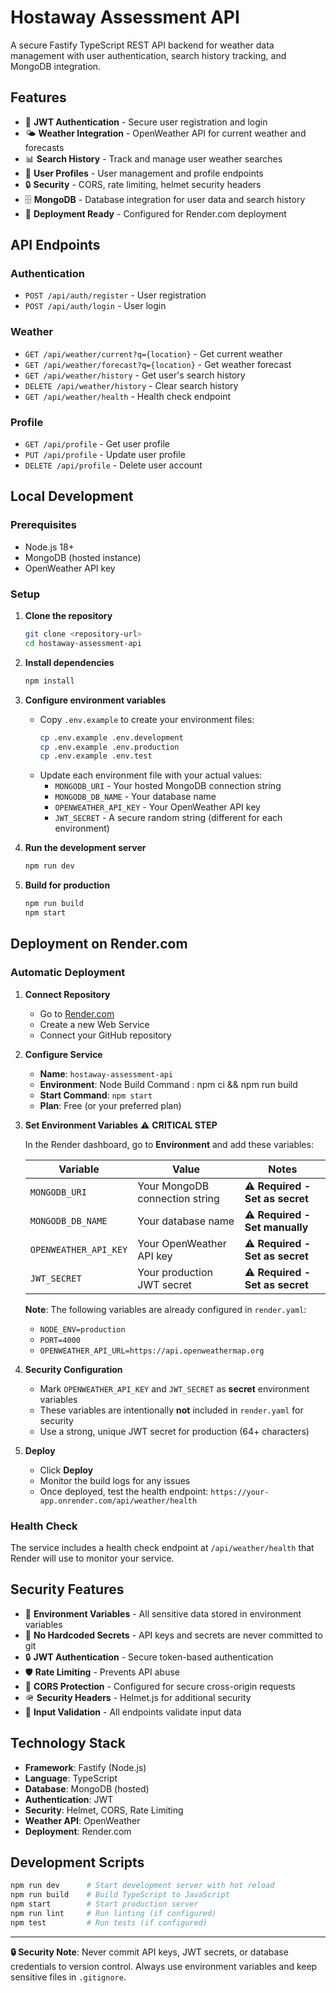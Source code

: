 # Hostaway Assessment API

A secure Fastify TypeScript REST API backend for weather data management with user authentication, search history tracking, and MongoDB integration.

## Features

- 🔐 **JWT Authentication** - Secure user registration and login
- 🌤️ **Weather Integration** - OpenWeather API for current weather and forecasts
- 📊 **Search History** - Track and manage user weather searches
- 👤 **User Profiles** - User management and profile endpoints
- 🔒 **Security** - CORS, rate limiting, helmet security headers
- 🗄️ **MongoDB** - Database integration for user data and search history
- 🚀 **Deployment Ready** - Configured for Render.com deployment

## API Endpoints

### Authentication
- `POST /api/auth/register` - User registration
- `POST /api/auth/login` - User login

### Weather
- `GET /api/weather/current?q={location}` - Get current weather
- `GET /api/weather/forecast?q={location}` - Get weather forecast
- `GET /api/weather/history` - Get user's search history
- `DELETE /api/weather/history` - Clear search history
- `GET /api/weather/health` - Health check endpoint

### Profile
- `GET /api/profile` - Get user profile
- `PUT /api/profile` - Update user profile
- `DELETE /api/profile` - Delete user account

## Local Development

### Prerequisites
- Node.js 18+
- MongoDB (hosted instance)
- OpenWeather API key

### Setup

1. **Clone the repository**
   ```bash
   git clone <repository-url>
   cd hostaway-assessment-api
   ```

2. **Install dependencies**
   ```bash
   npm install
   ```

3. **Configure environment variables**
   - Copy `.env.example` to create your environment files:
     ```bash
     cp .env.example .env.development
     cp .env.example .env.production
     cp .env.example .env.test
     ```
   - Update each environment file with your actual values:
     - `MONGODB_URI` - Your hosted MongoDB connection string
     - `MONGODB_DB_NAME` - Your database name
     - `OPENWEATHER_API_KEY` - Your OpenWeather API key
     - `JWT_SECRET` - A secure random string (different for each environment)

4. **Run the development server**
   ```bash
   npm run dev
   ```

5. **Build for production**
   ```bash
   npm run build
   npm start
   ```

## Deployment on Render.com

### Automatic Deployment

1. **Connect Repository**
   - Go to [Render.com](https://render.com)
   - Create a new Web Service
   - Connect your GitHub repository

2. **Configure Service**
   - **Name**: `hostaway-assessment-api`
   - **Environment**: Node
Build Command : npm ci && npm run build
   - **Start Command**: `npm start`
   - **Plan**: Free (or your preferred plan)

3. **Set Environment Variables** ⚠️ **CRITICAL STEP**
   
   In the Render dashboard, go to **Environment** and add these variables:
   
   | Variable | Value | Notes |
   |----------|-------|-------|
   | `MONGODB_URI` | Your MongoDB connection string | ⚠️ **Required - Set as secret** |
   | `MONGODB_DB_NAME` | Your database name | ⚠️ **Required - Set manually** |
   | `OPENWEATHER_API_KEY` | Your OpenWeather API key | ⚠️ **Required - Set as secret** |
   | `JWT_SECRET` | Your production JWT secret | ⚠️ **Required - Set as secret** |
   
   **Note**: The following variables are already configured in `render.yaml`:
   - `NODE_ENV=production`
   - `PORT=4000`
   - `OPENWEATHER_API_URL=https://api.openweathermap.org`

4. **Security Configuration**
   - Mark `OPENWEATHER_API_KEY` and `JWT_SECRET` as **secret** environment variables
   - These variables are intentionally **not** included in `render.yaml` for security
   - Use a strong, unique JWT secret for production (64+ characters)

5. **Deploy**
   - Click **Deploy**
   - Monitor the build logs for any issues
   - Once deployed, test the health endpoint: `https://your-app.onrender.com/api/weather/health`

### Health Check

The service includes a health check endpoint at `/api/weather/health` that Render will use to monitor your service.

## Security Features

- 🔐 **Environment Variables** - All sensitive data stored in environment variables
- 🚫 **No Hardcoded Secrets** - API keys and secrets are never committed to git
- 🔒 **JWT Authentication** - Secure token-based authentication
- 🛡️ **Rate Limiting** - Prevents API abuse
- 🔰 **CORS Protection** - Configured for secure cross-origin requests
- 🪖 **Security Headers** - Helmet.js for additional security
- 📝 **Input Validation** - All endpoints validate input data

## Technology Stack

- **Framework**: Fastify (Node.js)
- **Language**: TypeScript
- **Database**: MongoDB (hosted)
- **Authentication**: JWT
- **Security**: Helmet, CORS, Rate Limiting
- **Weather API**: OpenWeather
- **Deployment**: Render.com

## Development Scripts

```bash
npm run dev      # Start development server with hot reload
npm run build    # Build TypeScript to JavaScript
npm start        # Start production server
npm run lint     # Run linting (if configured)
npm test         # Run tests (if configured)
```

---

**🔒 Security Note**: Never commit API keys, JWT secrets, or database credentials to version control. Always use environment variables and keep sensitive files in `.gitignore`.
